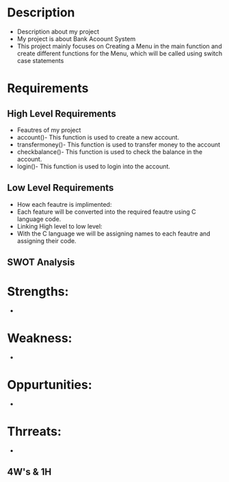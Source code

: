 # Description
* Description about my project
* My project is about Bank Acoount System
* This project mainly focuses on Creating a Menu in the main function and create different functions for the Menu, which will be called using switch case statements

# Requirements

## High Level Requirements
* Feautres of my project
* account()- This function is used to create a new account.
* transfermoney()- This function is used to transfer money to the account
* checkbalance()- This function is used to check the balance in the account.
* login()- This function is used to login into the account.

## Low Level Requirements
* How each feautre is implimented:
* Each feature will be converted into the required feautre using C language code.
* Linking High level to low level:
* With the C language we will be assigning names to each feautre and assigning their code.

## SWOT Analysis
# Strengths:
* 

# Weakness:
* 
# Oppurtunities:
* 
# Thrreats:
* 

## 4W's & 1H
